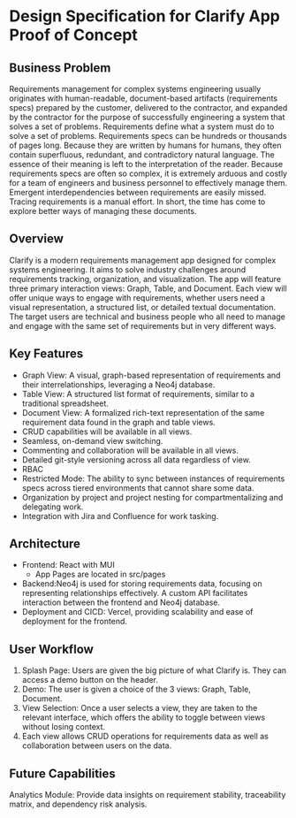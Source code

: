 # Design Specification for Clarify App Proof of Concept

## Business Problem

Requirements management for complex systems engineering usually originates with human-readable, document-based artifacts (requirements specs) prepared by the customer, delivered to the contractor, and expanded by the contractor for the purpose of successfully engineering a system that solves a set of problems. Requirements define what a system must do to solve a set of problems. Requirements specs can be hundreds or thousands of pages long. Because they are written by humans for humans, they often contain superfluous, redundant, and contradictory natural language. The essence of their meaning is left to the interpretation of the reader. Because requirements specs are often so complex, it is extremely arduous and costly for a team of engineers and business personnel to effectively manage them. Emergent interdependencies between requirements are easily missed. Tracing requirements is a manual effort. In short, the time has come to explore better ways of managing these documents.

## Overview

Clarify is a modern requirements management app designed for complex systems engineering. It aims to solve industry challenges around requirements tracking, organization, and visualization. The app will feature three primary interaction views: Graph, Table, and Document. Each view will offer unique ways to engage with requirements, whether users need a visual representation, a structured list, or detailed textual documentation. The target users are technical and business people who all need to manage and engage with the same set of requirements but in very different ways.

## Key Features

- Graph View: A visual, graph-based representation of requirements and their interrelationships, leveraging a Neo4j database.
- Table View: A structured list format of requirements, similar to a traditional spreadsheet.
- Document View: A formalized rich-text representation of the same requirement data found in the graph and table views.
- CRUD capabilities will be available in all views.
- Seamless, on-demand view switching.
- Commenting and collaboration will be available in all views.
- Detailed git-style versioning across all data regardless of view.
- RBAC
- Restricted Mode: The ability to sync between instances of requirements specs across tiered environments that cannot share some data.
- Organization by project and project nesting for compartmentalizing and delegating work.
- Integration with Jira and Confluence for work tasking.

## Architecture

- Frontend: React with MUI
  - App Pages are located in src/pages
- Backend:Neo4j is used for storing requirements data, focusing on representing relationships effectively. A custom API facilitates interaction between the frontend and Neo4j database.
- Deployment and CICD: Vercel, providing scalability and ease of deployment for the frontend.

## User Workflow

1. Splash Page: Users are given the big picture of what Clarify is. They can access a demo button on the header.
2. Demo: The user is given a choice of the 3 views: Graph, Table, Document.
3. View Selection: Once a user selects a view, they are taken to the relevant interface, which offers the ability to toggle between views without losing context.
4. Each view allows CRUD operations for requirements data as well as collaboration between users on the data.

## Future Capabilities

Analytics Module: Provide data insights on requirement stability, traceability matrix, and dependency risk analysis.
